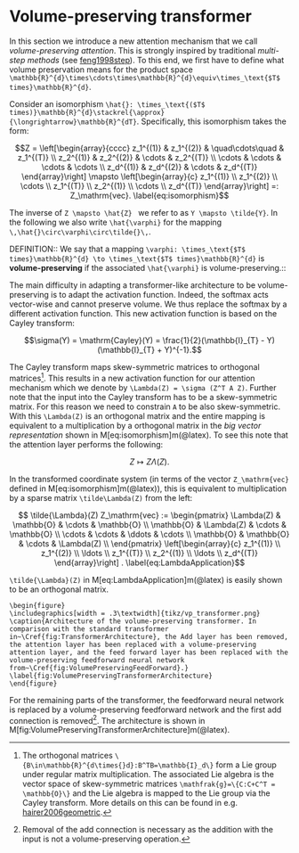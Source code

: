 # Volume-preserving transformer

In this section we introduce a new attention mechanism that we call *volume-preserving attention*. This is strongly inspired by traditional *multi-step methods* (see [feng1998step](@cite)). To this end, we first have to define what volume preservation means for the product space ``\mathbb{R}^{d}\times\cdots\times\mathbb{R}^{d}\equiv\times_\text{$T$ times}\mathbb{R}^{d}``.

Consider an isomorphism ``\hat{}: \times_\text{($T$ times)}\mathbb{R}^{d}\stackrel{\approx}{\longrightarrow}\mathbb{R}^{dT}``. Specifically, this isomorphism takes the form:
```math
Z =  \left[\begin{array}{cccc}
            z_1^{(1)} &  z_1^{(2)} & \quad\cdots\quad & z_1^{(T)} \\
            z_2^{(1)} &  z_2^{(2)} & \cdots & z_2^{(T)} \\
            \cdots &  \cdots & \cdots & \cdots \\
            z_d^{(1)} & z_d^{(2)} & \cdots & z_d^{(T)}
            \end{array}\right] \mapsto 
            \left[\begin{array}{c}  z_1^{(1)} \\ z_1^{(2)} \\ \cdots \\ z_1^{(T)} \\ z_2^{(1)} \\ \cdots \\ z_d^{(T)} \end{array}\right] =: Z_\mathrm{vec}.
\label{eq:isomorphism}
```

The inverse of ``Z \mapsto \hat{Z} `` we refer to as ``Y \mapsto \tilde{Y}``. In the following we also write ``\hat{\varphi}`` for the mapping ``\,\hat{}\circ\varphi\circ\tilde{}\,``.

DEFINITION::
We say that a mapping ``\varphi: \times_\text{$T$ times}\mathbb{R}^{d} \to \times_\text{$T$ times}\mathbb{R}^{d}`` is **volume-preserving** if the associated ``\hat{\varphi}`` is volume-preserving.::

The main difficulty in adapting a transformer-like architecture to be volume-preserving is to adapt the activation function. Indeed, the softmax acts vector-wise and cannot preserve volume. We thus replace the softmax by a different activation function. This new activation function is based on the Cayley transform:

```math
\sigma(Y) = \mathrm{Cayley}(Y) = \frac{1}{2}(\mathbb{I}_{T} - Y)(\mathbb{I}_{T} + Y)^{-1}.
```

The Cayley transform maps skew-symmetric matrices to orthogonal matrices[^1]. This results in a new activation function for our attention mechanism which we denote by ``\Lambda(Z) = \sigma (Z^T A Z)``. Further note that the input into the Cayley transform has to be a skew-symmetric matrix. For this reason we need to constrain ``A`` to be also skew-symmetric. With this ``\Lambda(Z)`` is an orthogonal matrix and the entire mapping is equivalent to a multiplication by a orthogonal matrix in the *big vector representation* shown in M[eq:isomorphism]m(@latex). To see this note that the attention layer performs the following:

[^1]: The orthogonal matrices ``\{B\in\mathbb{R}^{d\times{}d}:B^TB=\mathbb{I}_d\}`` form a Lie group under regular matrix multiplication. The associated Lie algebra is the vector space of skew-symmetric matrices ``\mathfrak{g}=\{C:C+C^T = \mathbb{O}\}`` and the Lie algebra is mapped to the Lie group via the Cayley transform. More details on this can be found in e.g. [hairer2006geometric](@cite).

```math
Z \mapsto Z\Lambda(Z).
\label{eq:LambdaRight}
```

In the transformed coordinate system (in terms of the vector ``Z_\mathrm{vec}`` defined in M[eq:isomorphism]m(@latex)), this is equivalent to multiplication by a sparse matrix ``\tilde\Lambda(Z)`` from the left:

```math
    \tilde{\Lambda}(Z) Z_\mathrm{vec} :=
    \begin{pmatrix}
    \Lambda(Z) & \mathbb{O} & \cdots  & \mathbb{O} \\
    \mathbb{O} & \Lambda(Z) & \cdots & \mathbb{O} \\
    \cdots & \cdots & \ddots & \cdots \\ 
    \mathbb{O} & \mathbb{O} & \cdots & \Lambda(Z) \\
    \end{pmatrix}
    \left[\begin{array}{c}  z_1^{(1)} \\ z_1^{(2)} \\ \ldots \\ z_1^{(T)} \\ z_2^{(1)} \\ \ldots \\ z_d^{(T)} \end{array}\right] .
    \label{eq:LambdaApplication}
```

``\tilde{\Lambda}(Z)`` in M[eq:LambdaApplication]m(@latex) is easily shown to be an orthogonal matrix. 

```@raw latex
\begin{figure}
\includegraphics[width = .3\textwidth]{tikz/vp_transformer.png}
\caption{Architecture of the volume-preserving transformer. In comparison with the standard transformer in~\Cref{fig:TransformerArchitecture}, the Add layer has been removed, the attention layer has been replaced with a volume-preserving attention layer, and the feed forward layer has been replaced with the volume-preserving feedforward neural network from~\Cref{fig:VolumePreservingFeedForward}.}
\label{fig:VolumePreservingTransformerArchitecture}
\end{figure}
```

For the remaining parts of the transformer, the feedforward neural network is replaced by a volume-preserving feedforward network and the first add connection is removed[^2]. The architecture is shown in M[fig:VolumePreservingTransformerArchitecture]m(@latex).

[^2]: Removal of the add connection is necessary as the addition with the input is not a volume-preserving operation. 
